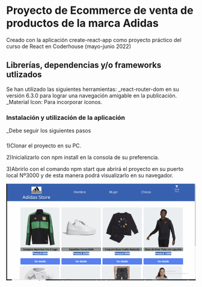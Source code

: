 # Proyecto de Ecommerce de venta de productos de la marca Adidas

Creado con la aplicación create-react-app como proyecto práctico del curso de React en Coderhouse (mayo-junio 2022)

## Librerías, dependencias y/o frameworks utlizados

Se han utilizado las siguientes herramientas:
_react-router-dom en su versión 6.3.0 para lograr una navegación amigable en la publicación.
_Material Icon: Para incorporar íconos.

### Instalación y utilización de la aplicación
_Debe seguir los siguientes pasos

###
1)Clonar el proyecto en su PC.

2)Inicializarlo con npm install en la consola de su preferencia.

3)Abrirlo con el comando npm start que abrirá el proyecto en su puerto local Nº3000 y de esta manera podrá visualizarlo en su navegador.

![AdidasStore](https://github.com/sebasmartinezchas/React_Coder/blob/main/src/AdidasStore.gif)